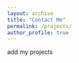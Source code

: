 ```yaml
---
layout: archive
title: "Contact Me"
permalink: /projects/
author_profile: true
---
```



add my projects
